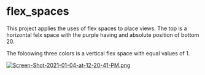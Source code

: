 # flex_spaces

This project applies the uses of flex spaces to place views.
The top is a horizontal felx space with the purple having and absolute position of bottom 20.

The foloowing three colors is a vertical flex space with equal values of 1.

[![Screen-Shot-2021-01-04-at-12-20-41-PM.png](https://i.postimg.cc/P5J4tV1L/Screen-Shot-2021-01-04-at-12-20-41-PM.png)](https://postimg.cc/TK8m097G)
